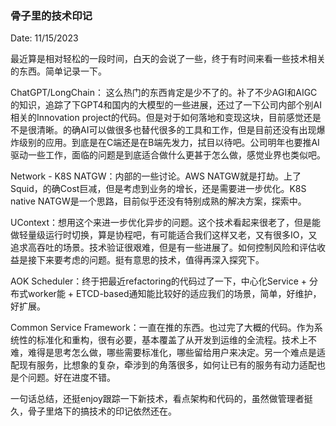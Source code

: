 ### 骨子里的技术印记

Date: 11/15/2023

最近算是相对轻松的一段时间，白天的会说了一些，终于有时间来看一些技术相关的东西。简单记录一下。

ChatGPT/LongChain： 这么热门的东西肯定是少不了的。补了不少AGI和AIGC的知识，追踪了下GPT4和国内的大模型的一些进展，还过了一下公司内部个别AI相关的Innovation project的代码。但是对于如何落地和变现这块，目前感觉还是不是很清晰。的确AI可以做很多也替代很多的工具和工作，但是目前还没有出现爆炸级别的应用。到底是在C端还是在B端先发力，拭目以待吧。公司明年也要推AI驱动一些工作，面临的问题是到底适合做什么更甚于怎么做，感觉业界也类似吧。

Network - K8S NATGW：内部的一些讨论。AWS NATGW就是打劫。上了Squid，的确Cost巨减，但是考虑到业务的增长，还是需要进一步优化。K8S native NATGW是一个思路，目前似乎还没有特别成熟的解决方案，探索中。

UContext：想用这个来进一步优化异步的问题。这个技术看起来很老了，但是能做轻量级运行时切换，算是协程吧，有可能适合我们这样又老，又有很多IO，又追求高吞吐的场景。技术验证很艰难，但是有一些进展了。如何控制风险和评估收益是接下来要考虑的问题。挺有意思的技术，值得再深入探究下。

AOK Scheduler：终于把最近refactoring的代码过了一下，中心化Service + 分布式worker能 + ETCD-based通知能比较好的适应我们的场景，简单，好维护，好扩展。

Common Service Framework：一直在推的东西。也过完了大概的代码。作为系统性的标准化和重构，很有必要，基本覆盖了从开发到运维的全流程。技术上不难，难得是思考怎么做，哪些需要标准化，哪些留给用户来决定。另一个难点是适配现有服务，比想象的复杂，牵涉到的角落很多，如何让已有的服务有动力适配也是个问题。好在进度不错。

一句话总结，还挺enjoy跟踪一下新技术，看点架构和代码的，虽然做管理者挺久，骨子里烙下的搞技术的印记依然还在。
